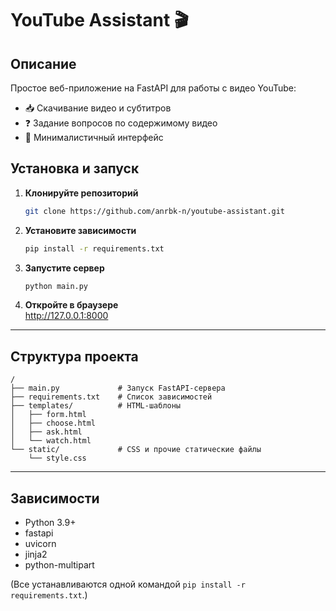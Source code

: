 # YouTube Assistant 🎬

## Описание
Простое веб-приложение на FastAPI для работы с видео YouTube:
- 📥 Скачивание видео и субтитров  
- ❓ Задание вопросов по содержимому видео  
- 🚀 Минималистичный интерфейс

## Установка и запуск

1. **Клонируйте репозиторий**  
   ```bash
   git clone https://github.com/anrbk-n/youtube-assistant.git
   ```



2. **Установите зависимости**  
   ```bash
   pip install -r requirements.txt
   ```

3. **Запустите сервер**  
   ```bash
   python main.py
   ```

4. **Откройте в браузере**  
   http://127.0.0.1:8000

---

## Структура проекта

```
/
├── main.py             # Запуск FastAPI-сервера
├── requirements.txt    # Список зависимостей
├── templates/          # HTML-шаблоны
│   ├── form.html
│   ├── choose.html
│   ├── ask.html
│   └── watch.html
└── static/             # CSS и прочие статические файлы
    └── style.css
```

---

## Зависимости

- Python 3.9+  
- fastapi  
- uvicorn  
- jinja2  
- python-multipart  

(Все устанавливаются одной командой `pip install -r requirements.txt`.)

